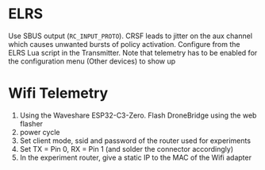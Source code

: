 # ELRS
Use SBUS output (`RC_INPUT_PROTO`). CRSF leads to jitter on the aux channel which causes unwanted bursts of policy activation. Configure from the ELRS Lua script in the Transmitter. Note that telemetry has to be enabled for the configuration menu (Other devices) to show up

# Wifi Telemetry
1. Using the Waveshare ESP32-C3-Zero. Flash DroneBridge using the web flasher
2. power cycle
3. Set client mode, ssid and password of the router used for experiments
4. Set TX = Pin 0, RX = Pin 1 (and solder the connector accordingly)
5. In the experiment router, give a static IP to the MAC of the Wifi adapter